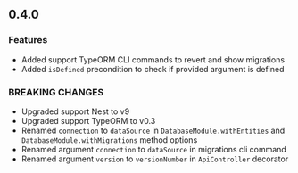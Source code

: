 ## 0.4.0

### Features

* Added support TypeORM CLI commands to revert and show migrations
* Added `isDefined` precondition to check if provided argument is defined

### BREAKING CHANGES

* Upgraded support Nest to v9
* Upgraded support TypeORM to v0.3
* Renamed `connection` to `dataSource` in `DatabaseModule.withEntities` and `DatabaseModule.withMigrations` 
method options
* Renamed argument `connection` to `dataSource` in migrations cli command
* Renamed argument `version` to `versionNumber` in `ApiController` decorator 